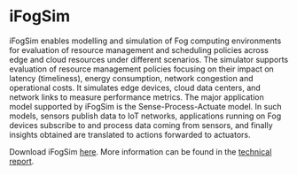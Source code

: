 # iFogSim
iFogSim enables modelling and simulation of Fog computing environments for evaluation of resource management and scheduling policies across edge and cloud resources under different scenarios. The simulator supports evaluation of resource management policies focusing on their impact on latency (timeliness), energy consumption, network congestion and operational costs. It simulates edge devices, cloud data centers, and network links to measure performance metrics. The major application model supported by iFogSim is the Sense-Process-Actuate model. In such models, sensors publish data to IoT networks, applications running on Fog devices subscribe to and process data coming from sensors, and finally insights obtained are translated to actions forwarded to actuators.

Download iFogSim [here](http://www.cloudbus.org/cloudsim/). More information can be found in the [technical report](http://arxiv.org/abs/1606.02007).
